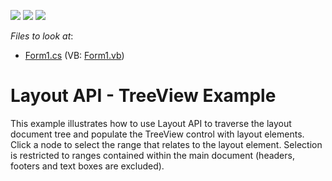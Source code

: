 <!-- default badges list -->
![](https://img.shields.io/endpoint?url=https://codecentral.devexpress.com/api/v1/VersionRange/128611683/15.1.10%2B)
[![](https://img.shields.io/badge/Open_in_DevExpress_Support_Center-FF7200?style=flat-square&logo=DevExpress&logoColor=white)](https://supportcenter.devexpress.com/ticket/details/T239200)
[![](https://img.shields.io/badge/📖_How_to_use_DevExpress_Examples-e9f6fc?style=flat-square)](https://docs.devexpress.com/GeneralInformation/403183)
<!-- default badges end -->
<!-- default file list -->
*Files to look at*:

* [Form1.cs](./CS/LayoutApiSample/Form1.cs) (VB: [Form1.vb](./VB/LayoutApiSample/Form1.vb))
<!-- default file list end -->
# Layout API - TreeView Example


This example illustrates how to use Layout API to traverse the layout document tree and populate the TreeView control with layout elements.<br />Click a node to select the range that relates to the layout element. Selection is restricted to ranges contained within the main document (headers, footers and text boxes are excluded).

<br/>


